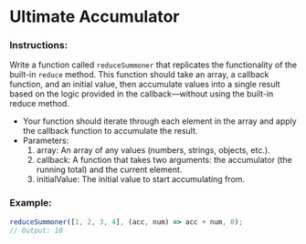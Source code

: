 # Ultimate Accumulator

### Instructions:

Write a function called `reduceSummoner` that replicates the functionality of the built-in `reduce` method. This function should take an array, a callback function, and an initial value, then accumulate values into a single result based on the logic provided in the callback—without using the built-in reduce method.

- Your function should iterate through each element in the array and apply the callback function to accumulate the result.
- Parameters:
  1. array: An array of any values (numbers, strings, objects, etc.).
  2. callback: A function that takes two arguments: the accumulator (the running total) and the current element.
  3. initialValue: The initial value to start accumulating from.

### Example:

```js
reduceSummoner([1, 2, 3, 4], (acc, num) => acc + num, 0);
// Output: 10
```

